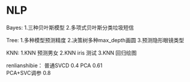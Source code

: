 # NLP
Bayes:
1.三种贝叶斯模型
2.多项式贝叶斯分类垃圾短信

Tree:
1.多种模型预测精度
2.决策树多种max_depth画圆
3.预测隐形眼镜类型

KNN:
1.KNN 预测男女
2.KNN iris 测试
3.KNN 回归绘图

renlianshibie：
普通SVCD 0.4 
PCA  0.61   
PCA+SVC调参 0.8
